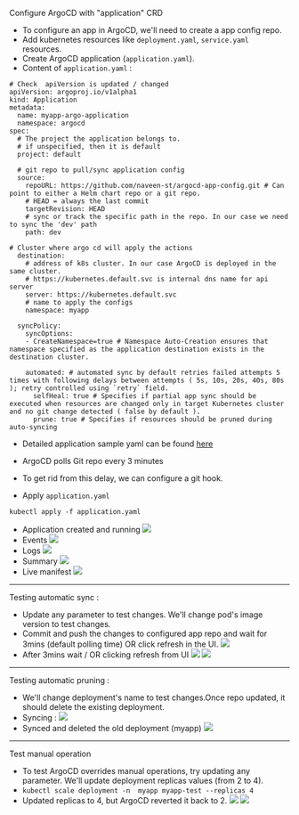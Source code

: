 Configure ArgoCD with "application" CRD

- To configure an app in ArgoCD, we'll need to create a app config repo.
- Add kubernetes resources like `deployment.yaml`, `service.yaml` resources.
- Create ArgoCD application (`application.yaml`).
- Content of `application.yaml` :
```
# Check  apiVersion is updated / changed
apiVersion: argoproj.io/v1alpha1
kind: Application
metadata:
  name: myapp-argo-application
  namespace: argocd
spec:
  # The project the application belongs to.
  # if unspecified, then it is default
  project: default

  # git repo to pull/sync application config
  source:
    repoURL: https://github.com/naveen-st/argocd-app-config.git # Can point to either a Helm chart repo or a git repo.
    # HEAD = always the last commit
    targetRevision: HEAD
    # sync or track the specific path in the repo. In our case we need to sync the 'dev' path
    path: dev

# Cluster where argo cd will apply the actions
  destination: 
    # address of k8s cluster. In our case ArgoCD is deployed in the same cluster.
    # https://kubernetes.default.svc is internal dns name for api server
    server: https://kubernetes.default.svc 
    # name to apply the configs
    namespace: myapp

  syncPolicy:
    syncOptions:
    - CreateNamespace=true # Namespace Auto-Creation ensures that namespace specified as the application destination exists in the destination cluster.
      
    automated: # automated sync by default retries failed attempts 5 times with following delays between attempts ( 5s, 10s, 20s, 40s, 80s ); retry controlled using `retry` field.
      selfHeal: true # Specifies if partial app sync should be executed when resources are changed only in target Kubernetes cluster and no git change detected ( false by default ).
      prune: true # Specifies if resources should be pruned during auto-syncing
```
- Detailed application sample yaml can be found [here](https://github.com/argoproj/argo-cd/blob/master/docs/operator-manual/application.yaml)

- ArgoCD polls Git repo every 3 minutes
- To get rid from this delay, we can configure a git hook.


- Apply `application.yaml`

```
kubectl apply -f application.yaml
```

- Application created and running 
![](argo-cd-synced-1.png)
- Events
![](events-1.png)
- Logs
![](logs.png)
- Summary
![](summary.png)
- Live manifest
![](live-manifest.png)

---

Testing automatic sync :

- Update any parameter to test changes. We'll change pod's image version to test changes.
- Commit and push the changes to configured app repo and wait for 3mins (default polling time) OR click refresh in the UI.
![](git-update-image.png)
- After 3mins wait / OR clicking refresh from UI
![](progressing-updates.png)
![](progressed-synced.png)

---

Testing automatic pruning :
- We'll change deployment's name to test changes.Once repo updated, it should delete the existing deployment.
- Syncing :
![](syncing-1.png)
- Synced and deleted the old deployment (myapp)
![](synced-1.png)

---

Test manual operation
- To test ArgoCD overrides manual operations, try updating any parameter. We'll update deployment replicas values (from 2 to 4).
- `kubectl scale deployment -n  myapp myapp-test --replicas 4`
- Updated replicas to 4, but ArgoCD reverted it back to 2.
![](updated-scale-1.png)
![](updated-scale-2.png)


